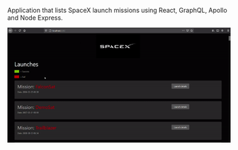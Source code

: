 Application that lists SpaceX launch missions using React, GraphQL, Apollo and Node Express.


<img src="src/spacexgif.gif" alt="Gif">
